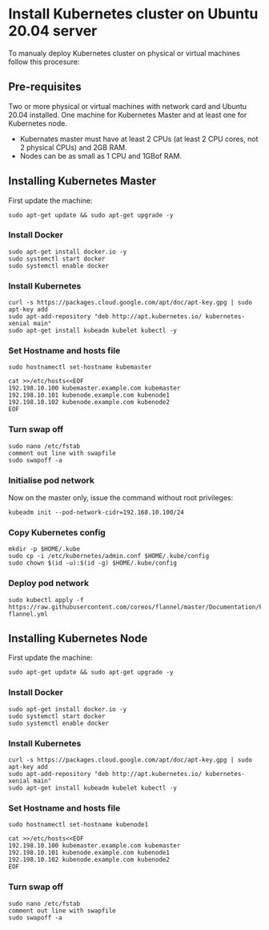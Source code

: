 # Install Kubernetes cluster on Ubuntu 20.04 server

To manualy deploy Kubernetes cluster on physical or virtual machines follow this procesure:

## Pre-requisites
Two or more physical or virtual machines with network card and Ubuntu 20.04 installed. One machine for Kubernetes Master and at least one for Kubernetes node.
- Kubernates master must have at least 2 CPUs (at least 2 CPU cores, not 2 physical CPUs) and 2GB RAM.
- Nodes can be as small as 1 CPU and 1GBof RAM.

## Installing Kubernetes Master
First update the machine:
```
sudo apt-get update && sudo apt-get upgrade -y
```

### Install Docker
```
sudo apt-get install docker.io -y
sudo systemctl start docker
sudo systemctl enable docker
```

### Install Kubernetes
```
curl -s https://packages.cloud.google.com/apt/doc/apt-key.gpg | sudo apt-key add
sudo apt-add-repository "deb http://apt.kubernetes.io/ kubernetes-xenial main"
sudo apt-get install kubeadm kubelet kubectl -y
```

### Set Hostname and hosts file
```
sudo hostnamectl set-hostname kubemaster

cat >>/etc/hosts<<EOF
192.198.10.100 kubemaster.example.com kubemaster
192.198.10.101 kubenode.example.com kubenode1
192.198.10.102 kubenode.example.com kubenode2
EOF
```

### Turn swap off
```
sudo nano /etc/fstab
comment out line with swapfile
sudo swapoff -a
```

### Initialise pod network
Now on the master only, issue the command without root privileges:
```
kubeadm init --pod-network-cidr=192.168.10.100/24
```

### Copy Kubernetes config
```
mkdir -p $HOME/.kube
sudo cp -i /etc/kubernetes/admin.conf $HOME/.kube/config
sudo chown $(id -u):$(id -g) $HOME/.kube/config
```
### Deploy pod network
```
sudo kubectl apply -f https://raw.githubusercontent.com/coreos/flannel/master/Documentation/kube-flannel.yml
```

## Installing Kubernetes Node
First update the machine:
```
sudo apt-get update && sudo apt-get upgrade -y
```

### Install Docker
```
sudo apt-get install docker.io -y
sudo systemctl start docker
sudo systemctl enable docker
```

### Install Kubernetes
```
curl -s https://packages.cloud.google.com/apt/doc/apt-key.gpg | sudo apt-key add
sudo apt-add-repository "deb http://apt.kubernetes.io/ kubernetes-xenial main"
sudo apt-get install kubeadm kubelet kubectl -y
```

### Set Hostname and hosts file
```
sudo hostnamectl set-hostname kubenode1

cat >>/etc/hosts<<EOF
192.198.10.100 kubemaster.example.com kubemaster
192.198.10.101 kubenode.example.com kubenode1
192.198.10.102 kubenode.example.com kubenode2
EOF
```

### Turn swap off
```
sudo nano /etc/fstab
comment out line with swapfile
sudo swapoff -a
```
